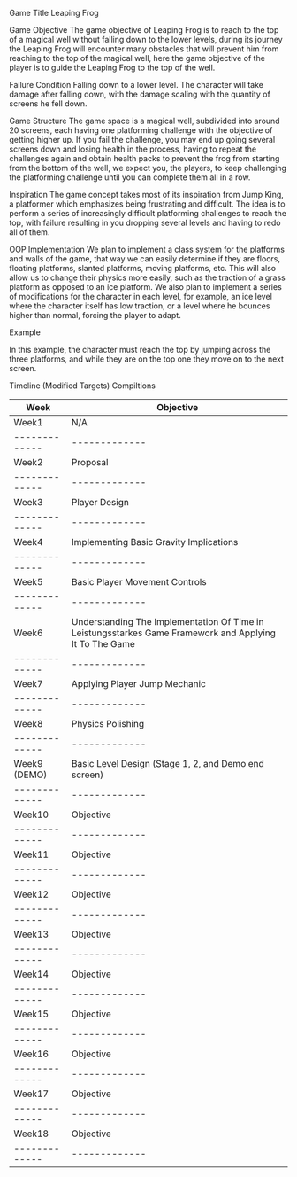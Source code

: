 Game Title
Leaping Frog

Game Objective
The game objective of Leaping Frog is to reach to the top of a magical well without falling down to the lower levels, during its journey the Leaping Frog will encounter many obstacles that will prevent him from reaching to the top of the magical well, here the game objective of the player is to guide the Leaping Frog to the top of the well.

Failure Condition
Falling down to a lower level. The character will take damage after falling down, with the damage scaling with the quantity of screens he fell down. 

Game Structure
The game space is a magical well, subdivided into around 20 screens, each having one platforming challenge with the objective of getting higher up. If you fail the challenge, you may end up going several screens down and losing health in the process, having to repeat the challenges again and obtain health packs to prevent the frog from starting from the bottom of the well, we expect you, the players, to keep challenging the platforming challenge until you can complete them all in a row.

Inspiration
The game concept takes most of its inspiration from Jump King, a platformer which emphasizes being frustrating and difficult. The idea is to perform a series of increasingly difficult platforming challenges to reach the top, with failure resulting in you dropping several levels and having to redo all of them.

OOP Implementation
We plan to implement a class system for the platforms and walls of the game, that way we can easily determine if they are floors, floating platforms, slanted platforms, moving platforms, etc. This will also allow us to change their physics more easily, such as the traction of a grass platform as opposed to an ice platform. We also plan to implement a series of modifications for the character in each level, for example, an ice level where the character itself has low traction, or a level where he bounces higher than normal, forcing the player to adapt. 

Example

In this example, the character must reach the top by jumping across the three platforms, and while they are on the top one they move on to the next screen.




Timeline (Modified Targets) Compiltions

|      Week     |   Objective   |
| ------------- | ------------- |
|      Week1    |      N/A      | Done
| ------------- | ------------- |
|      Week2    |   Proposal    | Done
| ------------- | ------------- |
|      Week3    |   Player Design   | Done
| ------------- | ------------- |
|      Week4    |   Implementing Basic Gravity Implications   | Done
| ------------- | ------------- |
|      Week5    |   Basic Player Movement Controls   | Done
| ------------- | ------------- |
|      Week6    |   Understanding The Implementation Of Time in Leistungsstarkes Game Framework and Applying It To The Game   | Done
| ------------- | ------------- |
|      Week7    |   Applying Player Jump Mechanic   | Done
| ------------- | ------------- |
|      Week8    |   Physics Polishing   | Done
| ------------- | ------------- |
|  Week9 (DEMO) |   Basic Level Design (Stage 1, 2, and Demo end screen)   | Done
| ------------- | ------------- |
|      Week10   |   Objective   |
| ------------- | ------------- |
|      Week11   |   Objective   |
| ------------- | ------------- |
|      Week12   |   Objective   |
| ------------- | ------------- |
|      Week13   |   Objective   |
| ------------- | ------------- |
|      Week14   |   Objective   |
| ------------- | ------------- |
|      Week15   |   Objective   |
| ------------- | ------------- |
|      Week16   |   Objective   |
| ------------- | ------------- |
|      Week17   |   Objective   |
| ------------- | ------------- |
|      Week18   |   Objective   |
| ------------- | ------------- |






